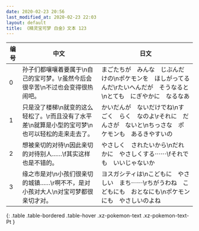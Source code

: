 ```yaml
---
date: 2020-02-23 20:56
last_modified_at: 2020-02-23 22:03
layout: default
title: 《精灵宝可梦 白金》文本 123
---
```

| 编号 | 中文 | 日文 |
| ---- | ---- | ---- |
| 0 | 孙子们都嚷嚷着要属于\n自己的宝可梦。\r虽然今后会很辛苦\n不过也会变得很热闹吧。 | まごたちが　みんな　じぶんだけの\nポケモンを　ほしがってるんだ\rたいへんだが　そうなると\nとても　にぎやかに　なるなあ |
| 1 | 只是没了楼梯\n就变的这么轻松了。\r而且没有了水平差\n就算是小型的宝可梦\n也可以轻松的走来走去了。 | かいだんが　ないだけでね\nすごく　らく　なのよ\rそれに　だんさが　ないと\nちっさな　ポケモンも　あるきやすいの |
| 2 | 想被亲切的对待\n因此亲切的对待别人……\f其实这样也是不错的。 | やさしく　されたいから\nだれかに　やさしくする⋯⋯\fそれでも　いいじゃないか |
| 3 | 缘之市是对\n小孩们很亲切的城镇……\r啊不不，是对小孩对大人\n对宝可梦都很亲切才对。 | ヨスガシティは\nこどもに　やさしい　まち⋯⋯\rちがうわね　こどもにも　おとなにも\nポケモンにも　やさしいのよね |
{: .table .table-bordered .table-hover .xz-pokemon-text .xz-pokemon-text-Pt }